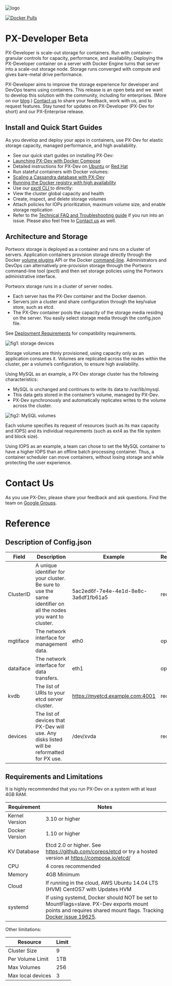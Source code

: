 ![logo](http://i.imgur.com/l8JRhxg.jpg)

[![Docker Pulls](https://img.shields.io/docker/pulls/portworx/px-lite.svg)](https://hub.docker.com/r/portworx/px-dev)
# PX-Developer Beta
PX-Developer is scale-out storage for containers. Run with container-granular controls for capacity, performance, and availability. Deploying the PX-Developer container on a server with Docker Engine turns that server into a scale-out storage node. Storage runs converged with compute and gives bare-metal drive performance. 

PX-Developer aims to improve the storage experience for developer and DevOps teams using containers. This release is an open beta and we want to develop this solution with the community, including for enterprises. (More on our [blog](http://portworx.com/px-dev-beta/).) [Contact us](https://github.com/portworx/px-dev#contact-us) to share your feedback, work with us, and to request features. Stay tuned for updates on PX-Developer (PX-Dev for short) and our PX-Enterprise release. 

## Install and Quick Start Guides
As you develop and deploy your apps in containers, use PX-Dev for elastic storage capacity, managed performance, and high availability.

 * See our quick start guides on installing PX-Dev:
  * [Launching PX-Dev with Docker Compose](https://github.com/portworx/px-dev/blob/master/quick-start/README.md)  
  * Detailed instructions for PX-Dev on [Ubuntu](https://github.com/portworx/px-dev/blob/master/install_run_ubuntu.md) or [Red Hat](https://github.com/portworx/px-dev/blob/master/install_run_rhel.md)
 * Run stateful containers with Docker volumes:
  * [Scaling a Cassandra database with PX-Dev](https://github.com/portworx/px-dev/blob/master/examples/cassandra.md) 
  * [Running the Docker registry with high availability](https://github.com/portworx/px-dev/blob/master/examples/registry.md) 
 * Use our [pxctl CLI ](https://github.com/portworx/px-dev/blob/master/cli_reference.md) to directly: 
  * View the cluster global capacity and health
  * Create, inspect, and delete storage volumes
  * Attach policies for IOPs prioritization, maximum volume size, and enable storage replication
 * Refer to the [Technical FAQ and Troubleshooting guide](https://github.com/portworx/px-dev/blob/master/faq.md) if you run into an issue. Please also feel free to [Contact us](https://github.com/portworx/px-dev#contact-us) as well. 
  

## Architecture and Storage
Portworx storage is deployed as a container and runs on a cluster of servers. Application containers provision storage directly through the Docker [volume plugins](https://docs.docker.com/engine/extend/plugins_volume/#command-line-changes:be52bcf493d28afffae069f235814e9f) API or the Docker [command-line](https://docs.docker.com/engine/extend/plugins_volume/#command-line-changes:be52bcf493d28afffae069f235814e9f). Administrators and DevOps can alternatively pre-provision storage through the Portworx command-line tool (pxctl) and then set storage policies using the Portworx administrative interface.

Portworx storage runs in a cluster of server nodes. 
 * Each server has the PX-Dev container and the Docker daemon.
 * Servers join a cluster and share configuration through the key/value store, such as etcd.
 * The PX-Dev container pools the capacity of the storage media residing on the server. You easily select storage media through the config.json file.

See [Deployment Requirements](https://github.com/portworx/px-dev#requirements-and-limitations) for compatibility requirements.

![fig1: storage devices](https://raw.githubusercontent.com/portworx/px-dev/master/images/cluster.png)

Storage volumes are thinly provisioned, using capacity only as an application consumes it. Volumes are replicated across the nodes within the cluster, per a volume’s configuration, to ensure high availability. 

Using MySQL as an example, a PX-Dev storage cluster has the following characteristics:
 * MySQL is unchanged and continues to write its data to /var/lib/mysql.
 * This data gets stored in the container’s volume, managed by PX-Dev. 
 * PX-Dev synchronously and automatically replicates writes to the volume across the cluster.

![fig2: MySQL volumes](https://raw.githubusercontent.com/portworx/px-dev/master/images/mysql.png)

Each volume specifies its request of resources (such as its max capacity and IOPS) and its individual requirements (such as ext4 as the file system and block size). 

Using IOPS as an example, a team can chose to set the MySQL container to have a higher IOPS than an offline batch processing container. Thus, a container scheduler can move containers, without losing storage and while protecting the user experience.

# Contact Us
As you use PX-Dev, please share your feedback and ask questions. Find the team on [Google Groups](https://groups.google.com/forum/#!forum/portworx).

# Reference
## Description of Config.json 

| Field     | Description                                                                                                    | Example                              | Required |
|-----------|----------------------------------------------------------------------------------------------------------------|--------------------------------------|----------|
| ClusterID | A unique identifier for your cluster. Be sure to use the same identifier on all the nodes you want to cluster. | 5ac2ed6f-7e4e-4e1d-8e8c-3a6df1fb61a5 | required |
| mgtiface  | The network interface for management data.                                                                     | eth0                                 | optional |
| dataiface | The network interface for data transfers.                                                                      | eth1                                 | optional |
| kvdb      | The list of URIs to your etcd server cluster.                                                                                   | https://myetcd.example.com:4001      | required |
| devices   | The list of devices that PX-Dev will use. Any disks listed will be reformatted for PX use.                    | /dev/xvda                            | required |


## Requirements and Limitations
It is highly recommended that you run PX-Dev on a system with at least 4GB RAM.

|Requirement | Notes |
|---------------|---------|
|Kernel Version|3.10 or higher|
|Docker Version|1.10 or higher|
|KV Database|Etcd 2.0 or higher.  See https://github.com/coreos/etcd or try a hosted version at https://compose.io/etcd/|
|CPU|4 cores recommended|
|Memory|4GB Minimum|
|Cloud|If running in the cloud, AWS Ubuntu 14.04 LTS (HVM) CentOS7 with Updates HVM|
|systemd|If using systemd, Docker should NOT be set to MountFlags=slave.  PX-Dev exports mount points and requires shared mount flags.  Tracking [Docker issue 19625](https://github.com/docker/docker/issues/19625).|

Other limitations:

| Resource | Limit |
|------------|-------|
| Cluster Size | 9 |
| Per Volume Limit | 1TB |
| Max Volumes | 256 |
| Max local devices | 3 |

